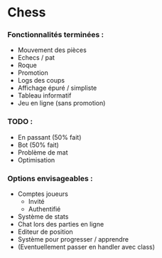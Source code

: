 # Chess

### Fonctionnalités terminées :
* Mouvement des pièces
* Echecs / pat
* Roque
* Promotion
* Logs des coups
* Affichage épuré / simpliste
* Tableau informatif
* Jeu en ligne (sans promotion)

### TODO :
* En passant (50% fait)
* Bot (50% fait)
* Problème de mat
* Optimisation

### Options envisageables :
* Comptes joueurs
  * Invité
  * Authentifié
* Système de stats
* Chat lors des parties en ligne
* Editeur de position
* Système pour progresser / apprendre
* (Eventuellement passer en handler avec class)

